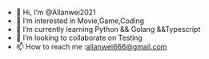 - 👋 Hi, I’m @Allanwei2021
- 👀 I’m interested in Movie,Game,Coding
- 🌱 I’m currently learning Python && Golang &&Typescript
- 💞️ I’m looking to collaborate on Testing 
- 📫 How to reach me :allanwei666@gmail.com

<!---
Allanwei2021/Allanwei2021 is a ✨ special ✨ repository because its `README.md` (this file) appears on your GitHub profile.
You can click the Preview link to take a look at your changes.
--->
